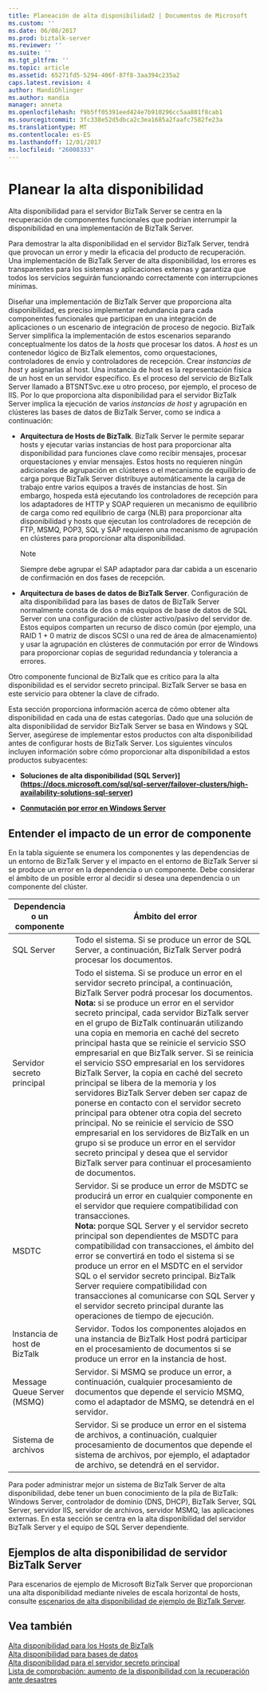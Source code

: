 ```yaml
---
title: Planeación de alta disponibilidad2 | Documentos de Microsoft
ms.custom: ''
ms.date: 06/08/2017
ms.prod: biztalk-server
ms.reviewer: ''
ms.suite: ''
ms.tgt_pltfrm: ''
ms.topic: article
ms.assetid: 65271fd5-5294-406f-87f8-3aa394c235a2
caps.latest.revision: 4
author: MandiOhlinger
ms.author: mandia
manager: anneta
ms.openlocfilehash: f9b5ff05391eed424e7b910296cc5aa801f8cab1
ms.sourcegitcommit: 3fc338e52d5dbca2c3ea1685a2faafc7582fe23a
ms.translationtype: MT
ms.contentlocale: es-ES
ms.lasthandoff: 12/01/2017
ms.locfileid: "26008333"
---
```

# <a name="planning-for-high-availability"></a>Planear la alta disponibilidad
Alta disponibilidad para el servidor BizTalk Server se centra en la recuperación de componentes funcionales que podrían interrumpir la disponibilidad en una implementación de BizTalk Server.  
  
 Para demostrar la alta disponibilidad en el servidor BizTalk Server, tendrá que provocan un error y medir la eficacia del producto de recuperación. Una implementación de BizTalk Server de alta disponibilidad, los errores es transparentes para los sistemas y aplicaciones externas y garantiza que todos los servicios seguirán funcionando correctamente con interrupciones mínimas.  
  
 Diseñar una implementación de BizTalk Server que proporciona alta disponibilidad, es preciso implementar redundancia para cada componentes funcionales que participan en una integración de aplicaciones o un escenario de integración de proceso de negocio. BizTalk Server simplifica la implementación de estos escenarios separando conceptualmente los datos de la *hosts* que procesar los datos. A *host* es un contenedor lógico de BizTalk elementos, como orquestaciones, controladores de envío y controladores de recepción. Crear *instancias de host* y asignarlas al host. Una instancia de host es la representación física de un host en un servidor específico. Es el proceso del servicio de BizTalk Server llamado a BTSNTSvc.exe u otro proceso, por ejemplo, el proceso de IIS. Por lo que proporciona alta disponibilidad para el servidor BizTalk Server implica la ejecución de varios *instancias de host* y agrupación en clústeres las bases de datos de BizTalk Server, como se indica a continuación:  
  
-   **Arquitectura de Hosts de BizTalk**. BizTalk Server le permite separar hosts y ejecutar varias instancias de host para proporcionar alta disponibilidad para funciones clave como recibir mensajes, procesar orquestaciones y enviar mensajes. Estos hosts no requieren ningún adicionales de agrupación en clústeres o el mecanismo de equilibrio de carga porque BizTalk Server distribuye automáticamente la carga de trabajo entre varios equipos a través de instancias de host. Sin embargo, hospeda está ejecutando los controladores de recepción para los adaptadores de HTTP y SOAP requieren un mecanismo de equilibrio de carga como red equilibrio de carga (NLB) para proporcionar alta disponibilidad y hosts que ejecutan los controladores de recepción de FTP, MSMQ, POP3, SQL y SAP requieren una mecanismo de agrupación en clústeres para proporcionar alta disponibilidad.  
  
    > [!NOTE]  
    >  Siempre debe agrupar el SAP adaptador para dar cabida a un escenario de confirmación en dos fases de recepción.  
  
-   **Arquitectura de bases de datos de BizTalk Server**. Configuración de alta disponibilidad para las bases de datos de BizTalk Server normalmente consta de dos o más equipos de base de datos de SQL Server con una configuración de clúster activo/pasivo del servidor de. Estos equipos comparten un recurso de disco común (por ejemplo, una RAID 1 + 0 matriz de discos SCSI o una red de área de almacenamiento) y usar la agrupación en clústeres de conmutación por error de Windows para proporcionar copias de seguridad redundancia y tolerancia a errores.  
  
 Otro componente funcional de BizTalk que es crítico para la alta disponibilidad es el servidor secreto principal. BizTalk Server se basa en este servicio para obtener la clave de cifrado.  
  
 Esta sección proporciona información acerca de cómo obtener alta disponibilidad en cada una de estas categorías. Dado que una solución de alta disponibilidad de servidor BizTalk Server se basa en Windows y SQL Server, asegúrese de implementar estos productos con alta disponibilidad antes de configurar hosts de BizTalk Server. Los siguientes vínculos incluyen información sobre cómo proporcionar alta disponibilidad a estos productos subyacentes:  
  
-   **Soluciones de alta disponibilidad (SQL Server)] (https://docs.microsoft.com/sql/sql-server/failover-clusters/high-availability-solutions-sql-server)**  
  
-   **[Conmutación por error en Windows Server](https://docs.microsoft.com/windows-server/failover-clustering/failover-clustering-overview)**
  
## <a name="understanding-the-impact-of-a-component-failure"></a>Entender el impacto de un error de componente  
 En la tabla siguiente se enumera los componentes y las dependencias de un entorno de BizTalk Server y el impacto en el entorno de BizTalk Server si se produce un error en la dependencia o un componente. Debe considerar el ámbito de un posible error al decidir si desea una dependencia o un componente del clúster.  
  
|Dependencia o un componente|Ámbito del error|  
|-----------------------------|----------------------|  
|SQL Server|Todo el sistema. Si se produce un error de SQL Server, a continuación, BizTalk Server podrá procesar los documentos.|  
|Servidor secreto principal|Todo el sistema. Si se produce un error en el servidor secreto principal, a continuación, BizTalk Server podrá procesar los documentos. <br/>**Nota:** si se produce un error en el servidor secreto principal, cada servidor BizTalk server en el grupo de BizTalk continuarán utilizando una copia en memoria en caché del secreto principal hasta que se reinicie el servicio SSO empresarial en que BizTalk server. Si se reinicia el servicio SSO empresarial en los servidores BizTalk Server, la copia en caché del secreto principal se libera de la memoria y los servidores BizTalk Server deben ser capaz de ponerse en contacto con el servidor secreto principal para obtener otra copia del secreto principal. No se reinicie el servicio de SSO empresarial en los servidores de BizTalk en un grupo si se produce un error en el servidor secreto principal y desea que el servidor BizTalk server para continuar el procesamiento de documentos.|  
|MSDTC|Servidor. Si se produce un error de MSDTC se producirá un error en cualquier componente en el servidor que requiere compatibilidad con transacciones. <br/>**Nota:** porque SQL Server y el servidor secreto principal son dependientes de MSDTC para compatibilidad con transacciones, el ámbito del error se convertirá en todo el sistema si se produce un error en el MSDTC en el servidor SQL o el servidor secreto principal. BizTalk Server requiere compatibilidad con transacciones al comunicarse con SQL Server y el servidor secreto principal durante las operaciones de tiempo de ejecución.|  
|Instancia de host de BizTalk|Servidor. Todos los componentes alojados en una instancia de BizTalk Host podrá participar en el procesamiento de documentos si se produce un error en la instancia de host.|  
|Message Queue Server (MSMQ)|Servidor. Si MSMQ se produce un error, a continuación, cualquier procesamiento de documentos que depende el servicio MSMQ, como el adaptador de MSMQ, se detendrá en el servidor.|  
|Sistema de archivos|Servidor. Si se produce un error en el sistema de archivos, a continuación, cualquier procesamiento de documentos que depende el sistema de archivos, por ejemplo, el adaptador de archivo, se detendrá en el servidor.|  
  
 Para poder administrar mejor un sistema de BizTalk Server de alta disponibilidad, debe tener un buen conocimiento de la pila de BizTalk: Windows Server, controlador de dominio (DNS, DHCP), BizTalk Server, SQL Server, servidor IIS, servidor de archivos, servidor MSMQ, las aplicaciones externas. En esta sección se centra en la alta disponibilidad del servidor BizTalk Server y el equipo de SQL Server dependiente.  
  
## <a name="biztalk-server-high-availability-examples"></a>Ejemplos de alta disponibilidad de servidor BizTalk Server  
 Para escenarios de ejemplo de Microsoft BizTalk Server que proporcionan una alta disponibilidad mediante niveles de escala horizontal de hosts, consulte [escenarios de alta disponibilidad de ejemplo de BizTalk Server](../core/sample-biztalk-server-high-availability-scenarios.md).
  
## <a name="see-also"></a>Vea también  
 [Alta disponibilidad para los Hosts de BizTalk](../technical-guides/high-availability-for-biztalk-hosts.md)   
 [Alta disponibilidad para bases de datos](../technical-guides/high-availability-for-databases.md)   
 [Alta disponibilidad para el servidor secreto principal](../technical-guides/high-availability-for-the-master-secret-server.md)   
 [Lista de comprobación: aumento de la disponibilidad con la recuperación ante desastres](../technical-guides/checklist-increasing-availability-with-disaster-recovery.md)